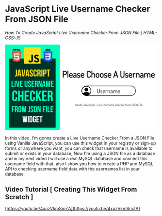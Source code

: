# JavaScript Live Username Checker From JSON File

_How To Create JavaScript Live Username Checker From JSON File | HTML-CSS-JS_

![Thumbnail](https://raw.githubusercontent.com/saeedkohansal/JavaScript-Live-Username-Checker-From-JSON-File/main/JavaScript-Live-Username-Checker-From-JSON-File.png "Thumbnail")

In this video, I'm gonna create a Live Username Checker From a JSON File using Vanilla JavaScript, you can use this widget in your registry or sign-up forms or anywhere you want, you can check that username is available to submit or exists in your database, Now I'm using a JSON file as a database and in my next video I will use a real MySQL database and connect this username field with that, also I show you how to create a PHP and MySQL API to checking username field data with the usernames list in your database

## Video Tutorial [ Creating This Widget From Scratch ]
[https://youtu.be/4xuzVkmSmZA](https://youtu.be/4xuzVkmSmZA)
